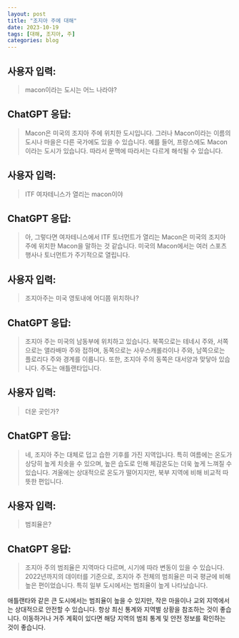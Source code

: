 ```yaml
---
layout: post
title: "조지아 주에 대해"
date: 2023-10-19
tags: [대해, 조지아, 주]
categories: blog
---
```


## 사용자 입력:
> macon이라는 도시는 어느 나라야?

## ChatGPT 응답:
> Macon은 미국의 조지아 주에 위치한 도시입니다. 그러나 Macon이라는 이름의 도시나 마을은 다른 국가에도 있을 수 있습니다. 예를 들어, 프랑스에도 Macon이라는 도시가 있습니다. 따라서 문맥에 따라서는 다르게 해석될 수 있습니다.

## 사용자 입력:
> ITF 여자테니스가 열리는 macon이야

## ChatGPT 응답:
> 아, 그렇다면 여자테니스에서 ITF 토너먼트가 열리는 Macon은 미국의 조지아 주에 위치한 Macon을 말하는 것 같습니다. 미국의 Macon에서는 여러 스포츠 행사나 토너먼트가 주기적으로 열립니다.

## 사용자 입력:
> 조지아주는 미국 영토내에 어디쯤 위치하나?

## ChatGPT 응답:
> 조지아 주는 미국의 남동부에 위치하고 있습니다. 북쪽으로는 테네시 주와, 서쪽으로는 앨라배마 주와 접하며, 동쪽으로는 사우스캐롤라이나 주와, 남쪽으로는 플로리다 주와 경계를 이룹니다. 또한, 조지아 주의 동쪽은 대서양과 맞닿아 있습니다. 주도는 애틀랜타입니다.

## 사용자 입력:
> 더운 곳인가?

## ChatGPT 응답:
> 네, 조지아 주는 대체로 덥고 습한 기후를 가진 지역입니다. 특히 여름에는 온도가 상당히 높게 치솟을 수 있으며, 높은 습도로 인해 체감온도는 더욱 높게 느껴질 수 있습니다. 겨울에는 상대적으로 온도가 떨어지지만, 북부 지역에 비해 비교적 따뜻한 편입니다.

## 사용자 입력:
> 범죄율은?

## ChatGPT 응답:
> 조지아 주의 범죄율은 지역마다 다르며, 시기에 따라 변동이 있을 수 있습니다. 2022년까지의 데이터를 기준으로, 조지아 주 전체의 범죄율은 미국 평균에 비해 높은 편이었습니다. 특히 일부 도시에서는 범죄율이 높게 나타났습니다.

애틀랜타와 같은 큰 도시에서는 범죄율이 높을 수 있지만, 작은 마을이나 교외 지역에서는 상대적으로 안전할 수 있습니다. 항상 최신 통계와 지역별 상황을 참조하는 것이 좋습니다. 이동하거나 거주 계획이 있다면 해당 지역의 범죄 통계 및 안전 정보를 확인하는 것이 좋습니다.

